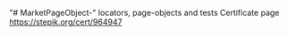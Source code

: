 "# MarketPageObject-" 
locators, page-objects and tests
Certificate page
https://stepik.org/cert/964947
